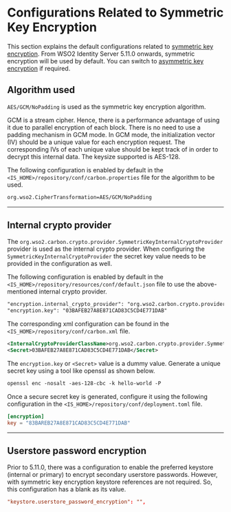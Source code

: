 # Configurations Related to Symmetric Key Encryption

This section explains the default configurations related to [symmetric key encryption](../../administer/symmetric-overview). From WSO2 Identity Server 5.11.0 onwards, symmetric encryption will be used by default. You can switch to [asymmetric key encryption](../../administer/using-asymmetric-encryption) if required.


## Algorithm used

`AES/GCM/NoPadding` is used as the symmetric key encryption algorithm. 

GCM is a stream cipher. Hence, there is a performance advantage of using it due to parallel encryption of each block. There is no need to use a padding mechanism in GCM mode. In GCM mode, the initialization vector (IV) should be a unique value for each encryption request. The corresponding IVs of each unique value should be kept track of in order to decrypt this internal data. The keysize supported is AES-128. 

The following configuration is enabled by default in the `<IS_HOME>/repository/conf/carbon.properties` file for the algorithm to be used.

```xml
org.wso2.CipherTransformation=AES/GCM/NoPadding
```

---

## Internal crypto provider

The `org.wso2.carbon.crypto.provider.SymmetricKeyInternalCryptoProvider` provider is used as the internal crypto provider. When configuring the `SymmetricKeyInternalCryptoProvider` the secret key value needs to be provided in the configuration as well. 

The following configuration is enabled by default in the `<IS_HOME>/repository/resources/conf/default.json` file to use the above-mentioned internal crypto provider.

```xml 
"encryption.internal_crypto_provider": "org.wso2.carbon.crypto.provider.SymmetricKeyInternalCryptoProvider",
"encryption.key": "03BAFEB27A8E871CAD83C5CD4E771DAB"
```

The corresponding xml configuration can be found in the `<IS_HOME>/repository/conf/carbon.xml` file. 

```xml 
<InternalCryptoProviderClassName>org.wso2.carbon.crypto.provider.SymmetricKeyInternalCryptoProvider</InternalCryptoProviderClassName>
<Secret>03BAFEB27A8E871CAD83C5CD4E771DAB</Secret>
```

The `encryption.key` or `<Secret>` value is a dummy value. Generate a unique secret key using a tool like openssl as shown below. 

```xml 
openssl enc -nosalt -aes-128-cbc -k hello-world -P
```

Once a secure secret key is generated, configure it using the following configuration in the `<IS_HOME>/repository/conf/deployment.toml` file.

```toml
[encryption]
key = "83BAREB27A8E871CAD83C5CD4E771DAB"
```

---

## Userstore password encryption

Prior to 5.11.0, there was a configuration to enable the preferred keystore (internal or primary) to encrypt secondary userstore passwords.
However, with symmetric key encryption keystore references are not required. So, this configuration has a blank as its value. 

```toml
"keystore.userstore_password_encryption": "",
```
